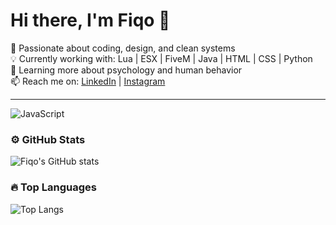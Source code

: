 # Hi there, I'm Fiqo 👋

🎯 Passionate about coding, design, and clean systems  
💡 Currently working with: Lua | ESX | FiveM | Java | HTML | CSS | Python  
🌱 Learning more about psychology and human behavior  
📫 Reach me on: [LinkedIn](https://www.linkedin.com/in/muhammad-fiqo-571948378) | [Instagram](https://www.instagram.com/fiqoo.e?igsh=MWkzemJ3cDV1NHcxOQ%3D%3D&utm_source=qr)

---

![JavaScript](https://img.shields.io/badge/Code-JavaScript-yellow?style=for-the-badge&logo=javascript)

### ⚙️ GitHub Stats
![Fiqo's GitHub stats](https://github-readme-stats.vercel.app/api?username=Piqooe&show_icons=true&theme=tokyonight)

### 🔥 Top Languages
![Top Langs](https://github-readme-stats.vercel.app/api/top-langs/?username=Piqooe&layout=compact&theme=tokyonight)
